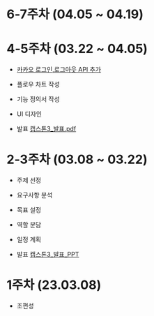# 6-7주차 (04.05 ~ 04.19)



# 4-5주차 (03.22 ~ 04.05)

- [카카오 로그인,로그아웃 API 추가](https://endyd1567.tistory.com/372)

- 플로우 차트 작성

- 기능 정의서 작성

- UI 디자인 

- 발표 [캡스톤3_발표.pdf](https://github.com/endyd1567/capstone3/files/11156644/3_9._.pdf)


# 2-3주차 (03.08 ~ 03.22)

- 주제 선정 

- 요구사항 분석

- 목표 설정

- 역할 분담 

- 일정 계획 

- 발표 [캡스톤3_발표_PPT](https://github.com/endyd1567/capstone3/files/11131163/3_._5.pdf)

# 1주차 (23.03.08)

- 조편성 
